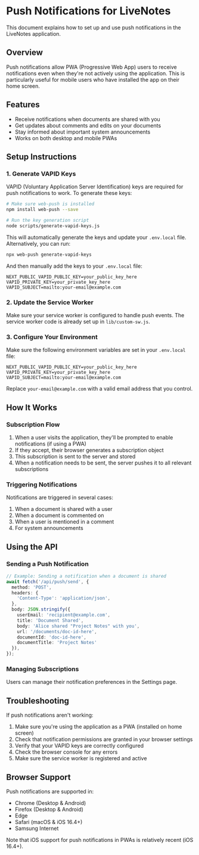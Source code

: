 # Push Notifications for LiveNotes

This document explains how to set up and use push notifications in the LiveNotes application.

## Overview

Push notifications allow PWA (Progressive Web App) users to receive notifications even when they're not actively using the application. This is particularly useful for mobile users who have installed the app on their home screen.

## Features

- Receive notifications when documents are shared with you
- Get updates about comments and edits on your documents
- Stay informed about important system announcements
- Works on both desktop and mobile PWAs

## Setup Instructions

### 1. Generate VAPID Keys

VAPID (Voluntary Application Server Identification) keys are required for push notifications to work. To generate these keys:

```bash
# Make sure web-push is installed
npm install web-push --save

# Run the key generation script
node scripts/generate-vapid-keys.js
```

This will automatically generate the keys and update your `.env.local` file. Alternatively, you can run:

```bash
npx web-push generate-vapid-keys
```

And then manually add the keys to your `.env.local` file:

```
NEXT_PUBLIC_VAPID_PUBLIC_KEY=your_public_key_here
VAPID_PRIVATE_KEY=your_private_key_here
VAPID_SUBJECT=mailto:your-email@example.com
```

### 2. Update the Service Worker

Make sure your service worker is configured to handle push events. The service worker code is already set up in `lib/custom-sw.js`.

### 3. Configure Your Environment

Make sure the following environment variables are set in your `.env.local` file:

```
NEXT_PUBLIC_VAPID_PUBLIC_KEY=your_public_key_here
VAPID_PRIVATE_KEY=your_private_key_here
VAPID_SUBJECT=mailto:your-email@example.com
```

Replace `your-email@example.com` with a valid email address that you control.

## How It Works

### Subscription Flow

1. When a user visits the application, they'll be prompted to enable notifications (if using a PWA)
2. If they accept, their browser generates a subscription object
3. This subscription is sent to the server and stored
4. When a notification needs to be sent, the server pushes it to all relevant subscriptions

### Triggering Notifications

Notifications are triggered in several cases:

1. When a document is shared with a user
2. When a document is commented on
3. When a user is mentioned in a comment
4. For system announcements

## Using the API

### Sending a Push Notification

```typescript
// Example: Sending a notification when a document is shared
await fetch('/api/push/send', {
  method: 'POST',
  headers: {
    'Content-Type': 'application/json',
  },
  body: JSON.stringify({
    userEmail: 'recipient@example.com',
    title: 'Document Shared',
    body: 'Alice shared "Project Notes" with you',
    url: '/documents/doc-id-here',
    documentId: 'doc-id-here',
    documentTitle: 'Project Notes'
  }),
});
```

### Managing Subscriptions

Users can manage their notification preferences in the Settings page.

## Troubleshooting

If push notifications aren't working:

1. Make sure you're using the application as a PWA (installed on home screen)
2. Check that notification permissions are granted in your browser settings
3. Verify that your VAPID keys are correctly configured
4. Check the browser console for any errors
5. Make sure the service worker is registered and active

## Browser Support

Push notifications are supported in:

- Chrome (Desktop & Android)
- Firefox (Desktop & Android)
- Edge
- Safari (macOS & iOS 16.4+)
- Samsung Internet

Note that iOS support for push notifications in PWAs is relatively recent (iOS 16.4+). 